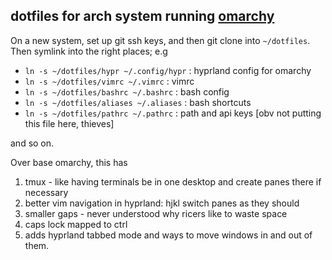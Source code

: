## dotfiles for arch system running [omarchy](https://omarchy.org/)

On a new system, set up git ssh keys, and then git clone into `~/dotfiles`.
Then symlink into the right places; e.g 
- `ln -s ~/dotfiles/hypr ~/.config/hypr` : hyprland config for omarchy
- `ln -s ~/dotfiles/vimrc ~/.vimrc` : vimrc
- `ln -s ~/dotfiles/bashrc ~/.bashrc` : bash config
- `ln -s ~/dotfiles/aliases ~/.aliases` : bash shortcuts
- `ln -s ~/dotfiles/pathrc ~/.pathrc` : path and api keys [obv not putting this file here, thieves]

and so on.

Over base omarchy, this has
1) tmux - like having terminals be in one desktop and create panes there if necessary
2) better vim navigation in hyprland: hjkl switch panes as they should
3) smaller gaps - never understood why ricers like to waste space 
4) caps lock mapped to ctrl
5) adds hyprland tabbed mode and ways to move windows in and out of them.  
